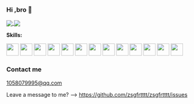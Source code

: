 ### Hi ,bro 👋

<!--
**zsgfrtttt/zsgfrtttt** is a ✨ _special_ ✨ repository because its `README.md` (this file) appears on your GitHub profile.

Here are some ideas to get you started:

- 🔭 I’m currently working on ...
- 🌱 I’m currently learning ...
- 👯 I’m looking to collaborate on ...
- 🤔 I’m looking for help with ...
- 💬 Ask me about ...
- 📫 How to reach me: ...
- 😄 Pronouns: ...
- ⚡ Fun fact: ...
-->

<a href="https://github.com/anuraghazra/github-readme-stats">
  <img align="center" src="https://github-readme-stats.vercel.app/api?username=zsgfrtttt&count_private=true&show_icons=true&theme=dark" />
</a>
<a href="https://github.com/anuraghazra/convoychat">
  <img align="center" src="https://github-readme-stats.vercel.app/api/top-langs/?username=zsgfrtttt&langs_count=8&theme=dark&count_private=true&layout=compact&hide=javascript,html,css,CoffeeScript&card_width=250" />
</a>

**Skills:**

<code><img height="32" src="https://cdn.jsdelivr.net/npm/simple-icons@v5/icons/android.svg"></code>
<code><img height="32" src="https://cdn.jsdelivr.net/npm/simple-icons@v5/icons/python.svg"></code>
<code><img height="32" src="https://cdn.jsdelivr.net/npm/simple-icons@v5/icons/mysql.svg"></code>
<code><img height="32" src="https://cdn.jsdelivr.net/npm/simple-icons@v5/icons/git.svg"></code>
<code><img height="32" src="https://cdn.jsdelivr.net/npm/simple-icons@v5/icons/linux.svg"></code>
<code><img height="32" src="https://cdn.jsdelivr.net/npm/simple-icons@v5/icons/flutter.svg"></code>
<code><img height="32" src="https://cdn.jsdelivr.net/npm/simple-icons@v5/icons/kotlin.svg"></code>
<code><img height="32" src="https://cdn.jsdelivr.net/npm/simple-icons@v5/icons/dart.svg"></code>
<code><img height="32" src="https://cdn.jsdelivr.net/npm/simple-icons@v5/icons/curl.svg"></code>
<code><img height="32" src="https://cdn.jsdelivr.net/npm/simple-icons@v5/icons/c.svg"></code>
<code><img height="32" src="https://cdn.jsdelivr.net/npm/simple-icons@v5/icons/jetpackcompose.svg"></code>
<code><img height="32" src="https://cdn.jsdelivr.net/npm/simple-icons@v5/icons/iterm2.svg"></code>
<code><img height="32" src="https://cdn.jsdelivr.net/npm/simple-icons@v5/icons/jenkins.svg"></code>

### Contact me

1058079995@qq.com

Leave a message to me? --> https://github.com/zsgfrtttt/zsgfrtttt/issues

